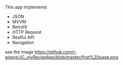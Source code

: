 This app implements

- JSON
- MVVM
- Retrofit
- HTTP Request
- Restful API
 - Navigation

see the image https://github.com/r-elopre/JC_myRecipeApp/blob/master/first%20page.png
